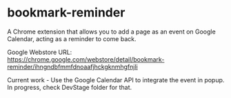 bookmark-reminder
=================

A Chrome extension that allows you to add a page as an event on Google Calendar, acting as a reminder to come back.

Google Webstore URL:
https://chrome.google.com/webstore/detail/bookmark-reminder/ihngndbfmmfdnoaafjhckgknmhgfnjli

Current work - Use the Google Calendar API to integrate the event in popup. In progress, check DevStage folder for that.
